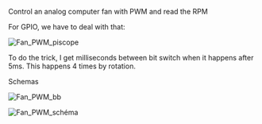 Control an analog computer fan with PWM and read the RPM

For GPIO, we have to deal with that:

![Fan_PWM_piscope](https://user-images.githubusercontent.com/46988275/54840986-a0584e00-4ca4-11e9-8593-cf068c1db6b0.png)

To do the trick, I get milliseconds between bit switch when it happens after 5ms. This happens 4 times by rotation.

Schemas

![Fan_PWM_bb](https://user-images.githubusercontent.com/46988275/54840432-6c305d80-4ca3-11e9-8960-9d9df191c138.png)

![Fan_PWM_schéma](https://user-images.githubusercontent.com/46988275/54840433-6c305d80-4ca3-11e9-93e9-00b92c1430a5.png)
